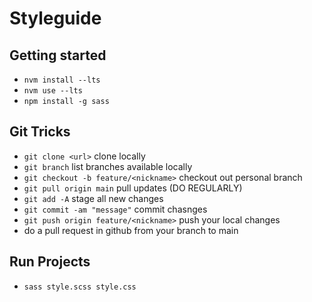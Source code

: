 # Styleguide

## Getting started 
* `nvm install --lts`
* `nvm use --lts`
* `npm install -g sass`

## Git Tricks
* `git clone <url>` clone locally
* `git branch` list branches available locally
* `git checkout -b feature/<nickname>` checkout out personal branch
* `git pull origin main` pull updates (DO REGULARLY)
* `git add -A` stage all new changes
* `git commit -am "message"` commit chasnges
* `git push origin feature/<nickname>` push your local changes
* do a pull request in github from your branch to main

## Run Projects
* `sass style.scss style.css`
